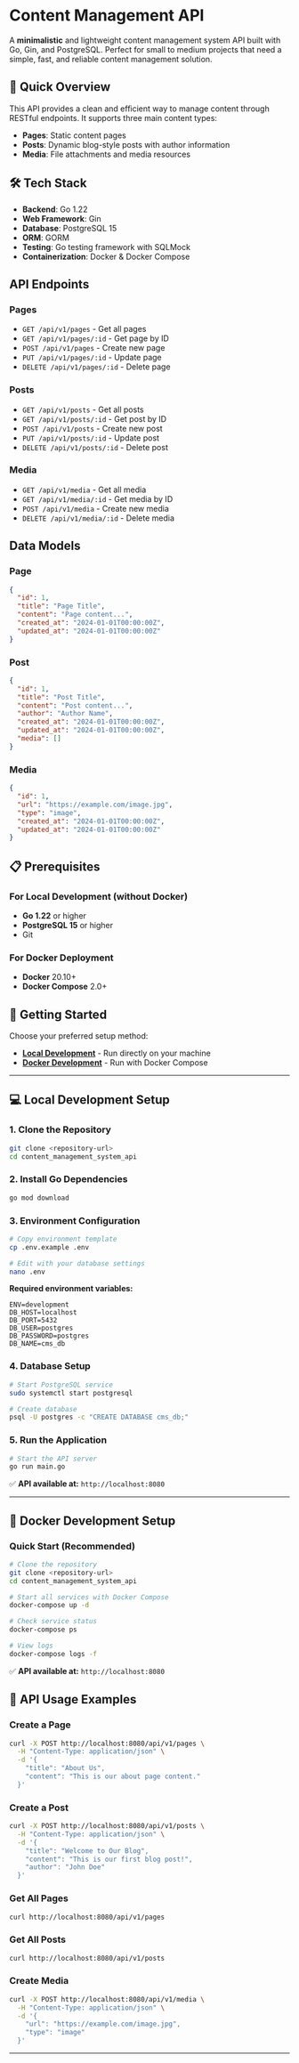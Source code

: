 # Content Management API

A **minimalistic** and lightweight content management system API built with Go, Gin, and PostgreSQL. Perfect for small to medium projects that need a simple, fast, and reliable content management solution.

## 🚀 Quick Overview

This API provides a clean and efficient way to manage content through RESTful endpoints. It supports three main content types:

- **Pages**: Static content pages
- **Posts**: Dynamic blog-style posts with author information  
- **Media**: File attachments and media resources

## 🛠 Tech Stack

- **Backend**: Go 1.22
- **Web Framework**: Gin
- **Database**: PostgreSQL 15
- **ORM**: GORM
- **Testing**: Go testing framework with SQLMock
- **Containerization**: Docker & Docker Compose

## API Endpoints

### Pages
- `GET /api/v1/pages` - Get all pages
- `GET /api/v1/pages/:id` - Get page by ID
- `POST /api/v1/pages` - Create new page
- `PUT /api/v1/pages/:id` - Update page
- `DELETE /api/v1/pages/:id` - Delete page

### Posts
- `GET /api/v1/posts` - Get all posts
- `GET /api/v1/posts/:id` - Get post by ID
- `POST /api/v1/posts` - Create new post
- `PUT /api/v1/posts/:id` - Update post
- `DELETE /api/v1/posts/:id` - Delete post

### Media
- `GET /api/v1/media` - Get all media
- `GET /api/v1/media/:id` - Get media by ID
- `POST /api/v1/media` - Create new media
- `DELETE /api/v1/media/:id` - Delete media

## Data Models

### Page
```json
{
  "id": 1,
  "title": "Page Title",
  "content": "Page content...",
  "created_at": "2024-01-01T00:00:00Z",
  "updated_at": "2024-01-01T00:00:00Z"
}
```

### Post
```json
{
  "id": 1,
  "title": "Post Title",
  "content": "Post content...",
  "author": "Author Name",
  "created_at": "2024-01-01T00:00:00Z",
  "updated_at": "2024-01-01T00:00:00Z",
  "media": []
}
```

### Media
```json
{
  "id": 1,
  "url": "https://example.com/image.jpg",
  "type": "image",
  "created_at": "2024-01-01T00:00:00Z",
  "updated_at": "2024-01-01T00:00:00Z"
}
```

## 📋 Prerequisites

### For Local Development (without Docker)
- **Go 1.22** or higher
- **PostgreSQL 15** or higher
- Git

### For Docker Deployment
- **Docker** 20.10+
- **Docker Compose** 2.0+

## 🚀 Getting Started

Choose your preferred setup method:

- [**Local Development**](#-local-development-setup) - Run directly on your machine
- [**Docker Development**](#-docker-development-setup) - Run with Docker Compose

---

## 💻 Local Development Setup

### 1. Clone the Repository
```bash
git clone <repository-url>
cd content_management_system_api
```

### 2. Install Go Dependencies
```bash
go mod download
```

### 3. Environment Configuration
```bash
# Copy environment template
cp .env.example .env

# Edit with your database settings
nano .env
```

**Required environment variables:**
```env
ENV=development
DB_HOST=localhost
DB_PORT=5432
DB_USER=postgres
DB_PASSWORD=postgres
DB_NAME=cms_db
```

### 4. Database Setup
```bash
# Start PostgreSQL service
sudo systemctl start postgresql

# Create database
psql -U postgres -c "CREATE DATABASE cms_db;"
```

### 5. Run the Application
```bash
# Start the API server
go run main.go
```

✅ **API available at:** `http://localhost:8080`

---

## 🐳 Docker Development Setup

### Quick Start (Recommended)

```bash
# Clone the repository
git clone <repository-url>
cd content_management_system_api

# Start all services with Docker Compose
docker-compose up -d

# Check service status
docker-compose ps

# View logs
docker-compose logs -f
```

✅ **API available at:** `http://localhost:8080`

## 📖 API Usage Examples

### Create a Page
```bash
curl -X POST http://localhost:8080/api/v1/pages \
  -H "Content-Type: application/json" \
  -d '{
    "title": "About Us",
    "content": "This is our about page content."
  }'
```

### Create a Post
```bash
curl -X POST http://localhost:8080/api/v1/posts \
  -H "Content-Type: application/json" \
  -d '{
    "title": "Welcome to Our Blog",
    "content": "This is our first blog post!",
    "author": "John Doe"
  }'
```

### Get All Pages
```bash
curl http://localhost:8080/api/v1/pages
```

### Get All Posts
```bash
curl http://localhost:8080/api/v1/posts
```

### Create Media
```bash
curl -X POST http://localhost:8080/api/v1/media \
  -H "Content-Type: application/json" \
  -d '{
    "url": "https://example.com/image.jpg",
    "type": "image"
  }'
```

---
